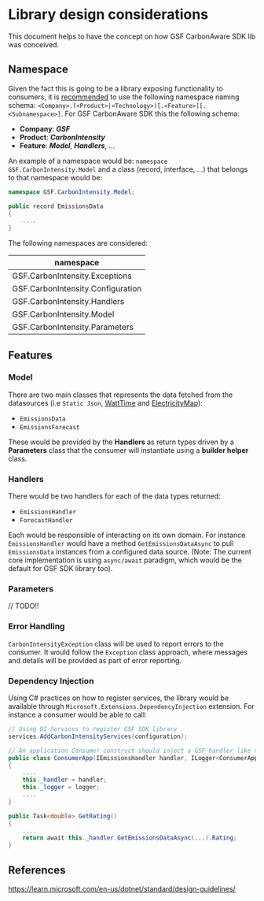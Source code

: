 # Library design considerations

This document helps to have the concept on how GSF CarbonAware SDK lib was conceived. 

## Namespace

Given the fact this is going to be a library exposing functionality to consumers, it is [recommended](https://learn.microsoft.com/en-us/dotnet/standard/design-guidelines/names-of-namespaces) to use the following namespace naming schema: `<Company>.(<Product>|<Technology>)[.<Feature>][.<Subnamespace>]`. For GSF CarbonAware SDK this the following schema:

- **Company**: ***GSF***
- **Product**: ***CarbonIntensity***
- **Feature**: ***Model***, ***Handlers***, ...

An example of a namespace would be: `namespace GSF.CarbonIntensity.Model` and a class (record, interface, ...) that belongs to that namespace would be:

```c#
namespace GSF.CarbonIntensity.Model;

public record EmissionsData
{
    ....
}
```

The following namespaces are considered:

| namespace   |
| ----------- |
| GSF.CarbonIntensity.Exceptions |
| GSF.CarbonIntensity.Configuration |
| GSF.CarbonIntensity.Handlers |
| GSF.CarbonIntensity.Model |
| GSF.CarbonIntensity.Parameters |


## Features

### Model

There are two main classes that represents the data fetched from the datasources (i.e `Static Json`, [WattTime](https://www.watttime.org) and [ElectricityMap](https://www.electricitymaps.com)):

- `EmissionsData`
- `EmissionsForecast`

These would be provided by the **Handlers** as return types driven by a **Parameters** class that the consumer will instantiate using a **builder helper** class.

### Handlers

There would be two handlers for each of the data types returned:

- `EmissionsHandler`
- `ForecastHandler`

Each would be responsible of interacting on its own domain. For instance `EmissionsHandler` would have a method `GetEmissionsDataAsync` to pull `EmissionsData` instances from a configured data source.
(Note: The current core implementation is using `async/await` paradigm, which would be the default for GSF SDK library too).

### Parameters

// TODO!!

### Error Handling

`CarbonIntensityException` class will be used to report errors to the consumer. It would follow the `Exception` class approach, where messages and details will be provided as part of error reporting.

### Dependency Injection

Using C# practices on how to register services, the library would be available through `Microsoft.Extensions.DependencyInjection` extension. For instance a consumer would be able to call:

```c#
// Using DI Services to register GSF SDK library
services.AddCarbonIntensityServices(configuration);
```
```c#
// An application Consumer construct should inject a GSF handler like the following example
public class ConsumerApp(IEmissionsHandler handler, ILogger<ConsumerApp> logger)
{
    ....
    this._handler = handler;
    this._logger = logger;
    ....
}

public Task<double> GetRating()
{
    ....
    return await this._handler.GetEmissionsDataAsync(...).Rating;
}
```

## References

https://learn.microsoft.com/en-us/dotnet/standard/design-guidelines/
